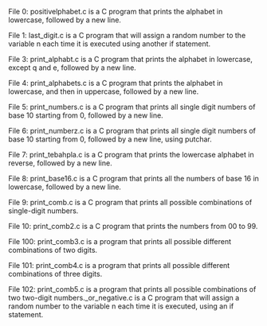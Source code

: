 File 0: positivelphabet.c is a C program that prints the alphabet in lowercase, followed by a new line.

File 1: last_digit.c is a C program that will assign a random number to the variable n each time it is executed using another if statement.

File 3: print_alphabt.c is a C program that prints the alphabet in lowercase, except q and e, followed by a new line.

File 4: print_alphabets.c is a C program that prints the alphabet in lowercase, and then in uppercase, followed by a new line.

File 5: print_numbers.c is a C program that prints all single digit numbers of base 10 starting from 0, followed by a new line.

File 6: print_numberz.c is a C program that prints all single digit numbers of base 10 starting from 0, followed by a new line, using putchar.

File 7: print_tebahpla.c is a C program that prints the lowercase alphabet in reverse, followed by a new line.

File 8: print_base16.c is a C program that prints all the numbers of base 16 in lowercase, followed by a new line.

File 9: print_comb.c is a C program that prints all possible combinations of single-digit numbers.

File 10: print_comb2.c is a C program that prints the numbers from 00 to 99.

File 100: print_comb3.c is a program that prints all possible different combinations of two digits.

File 101: print_comb4.c is a program that prints all possible different combinations of three digits.

File 102: print_comb5.c is a program that prints all possible combinations of two two-digit numbers._or_negative.c is a C program that will assign a random number to the variable n each time it is executed, using an if statement.

